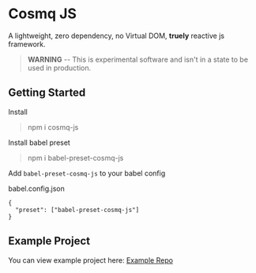 # Cosmq JS

A lightweight, zero dependency, no Virtual DOM, **truely** reactive js framework.

> **WARNING** -- This is experimental software and isn't in a state to be used in production.

## Getting Started

Install
>  npm i cosmq-js

Install babel preset
> npm i babel-preset-cosmq-js

Add `babel-preset-cosmq-js` to your babel config 

babel.config.json
```
{
  "preset": ["babel-preset-cosmq-js"]
}
```

## Example Project

You can view example project here: <a href="https://github.com/DDinenno/cosmq-js-example">Example Repo</a>